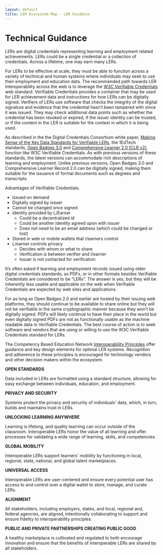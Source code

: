 ```yaml
---
layout: default
title: LER Ecosystem Map - LER Guidance
---
```


<div class="container-fluid">
    <div class="row mx-4 py-3">
    	<div class="col">
        	<h1>Technical Guidance</h1>
    	</div>
 	</div>
   	<div class="row mx-4">
    	<div class="col">
    		<p>LERs are digital credentials representing learning and employment related achievements. LERs could be a single credential or a collection of credentials. Across a lifetime, one may earn many LERs.</p>
    		<p>For LERs to be effective at scale, they must be able to function across a variety of technical and human systems where individuals may seek to use their employment and education data. The recommended path towards LER interoperability across the web is to leverage the  <a href="https://www.w3.org/TR/vc-data-model/" target="_blank">W3C Verifiable Credentials</a> web standard. Verifiable Credentials provides a container that may be used for LER achievement data and instructions for how LERs can be digitally signed. Verifiers of LERs use software that checks the integrity of the digital signature and evidence that the credential hasn’t been tampered with since it was issued. They may check additional data points such as whether the credential has been revoked or expired, if the issuer identity can be trusted, or if the content in the LER is suitable for the context in which it is being used.</p>
    		<p>As described in the the Digital Credentials Consortium white paper, <a href="https://digitalcredentials.mit.edu/docs/DCC-Making-Sense-of-Key-Data-Standards-for-Verifiable-LERs.pdf" target="_blank">Making Sense of the Key Data Standards for Verifiable LERs</a>, the 1EdTech standards, <a href="https://www.imsglobal.org/spec/ob/v3p0" target="_blank">Open Badges 3.0</a> and <a href="https://www.imsglobal.org/spec/clr/v2p0" target="_blank">Comprehensive Learner 2.0 (CLR v2)</a>, function like W3C Verifiable Credentials. As with previous versions of these standards, the latest versions can accommodate rich descriptions of learning and employment. Unlike previous versions, Open Badges 3.0 and Comprehensive Learner Record 2.0 can be digitally signed, making them suitable for the issuance of formal documents such as degrees and transcripts.</p>
    		<p>Advantages of Verifiable Credentials:</p>
    		<ul role="list">
				<li>Issued on demand</li>
				<li>Digitally signed by issuer</li>
				<li>Cannot be changed once signed</li>
				<li>Identity provided by L/Earner
					<ul role="list">
						<li>Could be a decentralized id</li>
						<li>Could be another identity agreed upon with issuer</li>
						<li>Does not need to be an email address (which could be changed or lost)</li>
					</ul>
				</li>
				<li>Stored in web or mobile wallets that l/earners control</li>
				<li>L/earner controls privacy
					<ul role="list">
						<li>Decides with whom or what to share</li>
						<li>Verification is between verifier and l/earner</li>
						<li>Issuer is not contacted for verification</li>
					</ul>
				</li>
			</ul>
			<p>It’s often asked if learning and employment records issued using older digital credentials standards, as PDFs, or in other formats besides Verifiable Credentials are considered to be “LERs”. The answer is yes, but they will be inherently less usable and applicable on the web when Verifiable Credentials are expected by web sites and applications.</p>
			<p>For as long as Open Badges 2.0 and earlier are hosted by their issuing web platforms, they should continue to be available to share online but they will not be verifiable in the same cryptographic manner because they won’t be digitally signed. PDFs will likely continue to have their place in the world but even digitally signed PDFs are not as functionally usable as the machine readable data in Verifiable Credentials. The best course of action is to seek software and vendors that are using or willing to use the W3C Verifiable Credentials standard for LERs.</p>
		</div>
	</div>
    <div class="row">
    	<div class="col">
      		<div class="div-block-12"></div>
    	</div>
  	</div>
  	<div class="row mx-4">
  		<div>
			<p>The Competency Based Education Network <a href ="https://www.c-ben.org/wp-content/uploads/2023/03/CBEN-23-003-Interoperable-Learning-WALMART-V2.pdf" target="_blank">Interoperability Principles</a> offer guidance and key design elements for optimal LER systems. Recognition and adherence to these principles is encouraged for technology vendors and other decision makers within the ecosystem.</p>
		<div>
			<p><strong>OPEN STANDARDS</strong></p>
			<p>Data included in LERs are formatted using a standard structure, allowing for easy exchange between individuals, education, and employment.</p>
		</div>
		<div>
			<p><strong>PRIVACY AND SECURITY</strong></p>
			<p>Systems protect the privacy and security of individuals' data, which, in turn, builds and maintains trust in LERs.</p>
		</div>
		<div>
			<p><strong>UNLOCKING LEARNING ANYWHERE</strong></p>
			<p>Learning is lifelong, and quality learning can occur outside of the classroom. Interoperable LERs honor the value of all learning and offer processes for validating a wide range of learning, skills, and competencies.</p>
		</div>
		<div>
			<p><strong>GLOBAL MOBILITY</strong></p>
			<p>Interoperable LERs support learners' mobility by functioning in local, regional, state, national, and global talent marketplaces.</p>
		</div>
		<div>
			<p><strong>UNIVERSAL ACCESS</strong></p>
			<p>Interoperable LERs are user-centered and ensure every potential user has access to and control over a digital wallet to store, manage, and curate LERs.</p>
		</div>
		<div>
			<p><strong>ALIGNMENT</strong></p>
			<p>All stakeholders, including employers, states, and local, regional and, federal agencies, are aligned, intentionally collaborating to support and ensure fidelity to interoperability principles.</p>
		</div>
		<div>
			<p><strong>PUBLIC AND PRIVATE PARTNERSHIPS CREATING PUBLIC GOOD</strong></p>
			<p>A healthy marketplace is cultivated and regulated to both encourage innovation and ensure that the benefits of interoperable LERs are shared by all stakeholders.</p>
		</div>
	</div>
</div>
